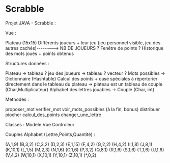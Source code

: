 # Scrabble

Projet JAVA - Scrabble :

Vue :

Plateau (15x15)
Différents joueurs + leur jeu (jeu personnel visible, jeu des autres cachés)--------> NB DE JOUEURS ?
Fenêtre de points ?
Historique des mots joués + points obtenus



Structures données :

Plateau -> tableau ? 
jeu des joueurs -> tableau ? vecteur ? 
Mots possibles -> Dictionnaire (Hashtable)
Calcul des points + case spéciales à répertorier directement dans le tableau du plateau -> plateau est un tableau de couple (Char,Multiplicateur)
Alphabet des lettres jouables -> Couple (Char, int)



Méthodes :

proposer_mot
verifier_mot 
voir_mots_possibles (à la fin, bonus)
distribuer
piocher
calcul_des_points
changer_une_lettre


Classes :
Modele 
Vue
Controleur



Couples Alphabet (Lettre,Points,Quantité) :

(A,1,9)
(B,3,2)
(C,3,2)
(D,2,3)
(E,1,15)
(F,4,2)
(G,2,2)
(H,4,2)
(I,1,8)
(J,8,1)
(K,10,1)
(L,1,5)
(M,2,3)
(N,1,6)
(O,1,6)
(P,3,2)
(Q,8,1)
(R,1,6)
(S,1,6)
(T,1,6)
(U,1,6)
(V,4,2)
(W,10,1)
(X,10,1)
(Y,10,1)
(Z,10,1)
(*,0,2)